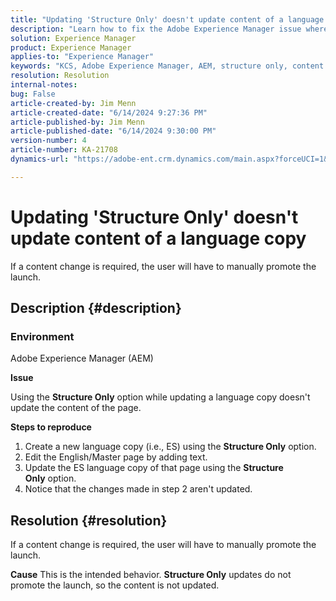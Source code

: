 ```yaml
---
title: "Updating 'Structure Only' doesn't update content of a language copy"
description: "Learn how to fix the Adobe Experience Manager issue where updating a language copy doesn't update the content of the page."
solution: Experience Manager
product: Experience Manager
applies-to: "Experience Manager"
keywords: "KCS, Adobe Experience Manager, AEM, structure only, content not updated, language copy, FAQ"
resolution: Resolution
internal-notes: 
bug: False
article-created-by: Jim Menn
article-created-date: "6/14/2024 9:27:36 PM"
article-published-by: Jim Menn
article-published-date: "6/14/2024 9:30:00 PM"
version-number: 4
article-number: KA-21708
dynamics-url: "https://adobe-ent.crm.dynamics.com/main.aspx?forceUCI=1&pagetype=entityrecord&etn=knowledgearticle&id=01c8dee5-942a-ef11-840a-000d3a5a67ba"

---
```

# Updating 'Structure Only' doesn't update content of a language copy


If a content change is required, the user will have to manually promote the launch.

## Description {#description}


### <b>Environment</b>

Adobe Experience Manager (AEM)

<b>Issue</b>

Using the <b>Structure Only</b> option while updating a language copy doesn't update the content of the page.

<b>Steps to reproduce</b>

1. Create a new language copy (i.e., ES) using the <b>Structure Only</b> option.
2. Edit the English/Master page by adding text.
3. Update the ES language copy of that page using the <b>Structure Only</b> option.
4. Notice that the changes made in step 2 aren't updated.



## Resolution {#resolution}


If a content change is required, the user will have to manually promote the launch.


<b>Cause</b>
This is the intended behavior. <b>Structure Only</b> updates do not promote the launch, so the content is not updated.
